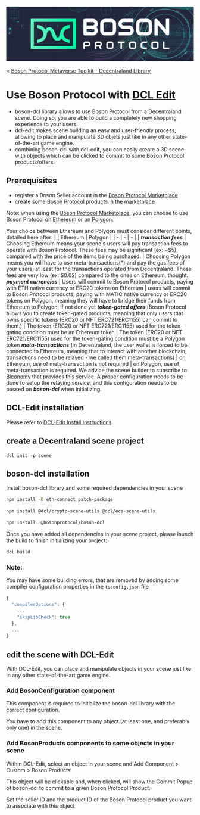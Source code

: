 [![banner](assets/banner.png)](https://bosonprotocol.io)

< [Boson Protocol Metaverse Toolkit - Decentraland Library](../README.md)

# Use Boson Protocol with [DCL Edit](https://dcl-edit.com)

- boson-dcl library allows to use Boson Protocol from a Decentraland scene. Doing so, you are able to build a completely new shopping experience to your users.
- dcl-edit makes scene building an easy and user-friendly process, allowing to place and manipulate 3D objets just like in any other state-of-the-art game engine.
- combining boson-dcl with dcl-edit, you can easily create a 3D scene with objects which can be clicked to commit to some Boson Protocol products/offers.

## Prerequisites

- register a Boson Seller account in the [Boson Protocol Marketplace](https://bosonapp.io)
- create some Boson Protocol products in the marketplace

Note: when using the [Boson Protocol Marketplace](https://bosonapp.io), you can choose to use Boson Protocol on [Ethereum](https://ethereum.org/en/) or on [Polygon](https://polygon.technology/polygon-pos).

Your choice between Ethereum and Polygon must consider different points, detailed here after:
| | Ethereum | Polygon |
| - | - | - |
| ***transaction fees*** | Choosing Ethereum means your scene's users will pay transaction fees to operate with Boson Protocol. These fees may be significant (ex: ~$5), compared with the price of the items being purchased. | Choosing Polygon means you will have to use meta-transactions(*) and pay the gas fees of your users, at least for the transactions operated from Decentraland. These fees are very low (ex: $0.02) compared to the ones on Ethereum, thought.
***payment currencies*** | Users will commit to Boson Protocol products, paying with ETH native currency or ERC20 tokens on Ethereum | users will commit to Boson Protocol products, paying with MATIC native currency or ERC20 tokens on Polygon, meaning they will have to bridge their funds from Ethereum to Polygon, if not done yet
***token-gated offers*** (Boson Protocol allows you to create token-gated products, meaning that only users that owns specific tokens (ERC20 or NFT ERC721/ERC1155) can commit to them.) | The token (ERC20 or NFT ERC721/ERC1155) used for the token-gating condition must be an Ethereum token | The token (ERC20 or NFT ERC721/ERC1155) used for the token-gating condition must be a Polygon token
***meta-transactions*** (in Decentraland, the user wallet is forced to be connected to Ethereum, meaning that to interact with another blockchain, transactions need to be relayed - we called them meta-transactions) | on Ethereum, use of meta-transaction is not required | on Polygon, use of meta-transaction is required. We advice the scene builder to subscribe to [Biconomy](biconomy.io) that provides this service. A proper configuration needs to be done to setup the relaying service, and this configuration needs to be passed on ***boson-dcl*** when initializing.

 


## DCL-Edit installation

Please refer to [DCL-Edit Install Instructions](https://dcl-edit.com/install-guide)

## create a Decentraland scene project

```
dcl init -p scene
```

## boson-dcl installation

Install boson-dcl library and some required dependencies in your scene

```bash
npm install -D eth-connect patch-package
```

```bash
npm install @dcl/crypto-scene-utils @dcl/ecs-scene-utils
```

```bash
npm install  @bosonprotocol/boson-dcl
```

Once you have added all dependencies in your scene project, please launch the build to finish initializing your project:
```bash
dcl build
```

### Note:
You may have some building errors, that are removed by adding some compiler configuration properties in the `tsconfig.json` file
  ```ts
  {
    "compilerOptions": {
      ...
      "skipLibCheck": true
    },
    ...
  }

  ```

## edit the scene with DCL-Edit

With DCL-Edit, you can place and manipulate objects in your scene just like in any other state-of-the-art game engine.

### Add BosonConfiguration component

This component is required to initialize the boson-dcl library with the correct configuration.

You have to add this component to any object (at least one, and preferably only one) in the scene.

### Add BosonProducts components to some objects in your scene

Within DCL-Edit, select an object in your scene and Add Component > Custom > Boson Products

This object will be clickable and, when clicked, will show the Commit Popup of boson-dcl to commit to a given Boson Protocol Product.

Set the seller ID and the product ID of the Boson Protocol product you want to associate with this object




